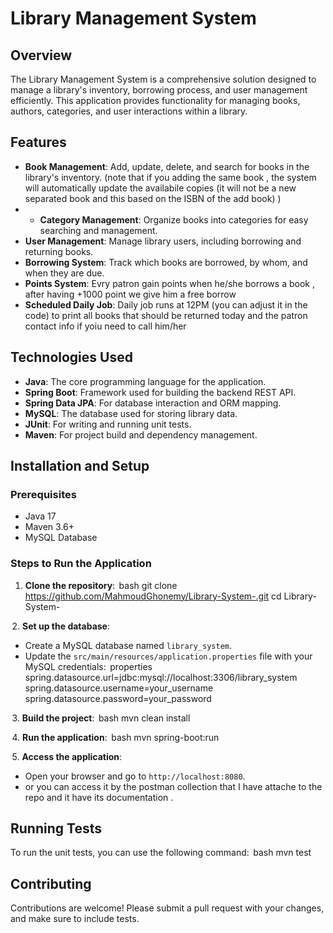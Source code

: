 # Library Management System

## Overview
The Library Management System is a comprehensive solution designed to manage a library's inventory, borrowing process, and user management efficiently. This application provides functionality for managing books, authors, categories, and user interactions within a library.

## Features
- **Book Management**: Add, update, delete, and search for books in the library's inventory. (note that if you adding the same book , the system will automatically update the availabile copies (it will not be a new separated book and this based on the ISBN of the add book) )
- - **Category Management**: Organize books into categories for easy searching and management.
- **User Management**: Manage library users, including borrowing and returning books.
- **Borrowing System**: Track which books are borrowed, by whom, and when they are due.
- **Points System**: Evry patron gain points when he/she borrows a book , after having +1000 point we give him a free borrow
- **Scheduled Daily Job**: Daily job runs at 12PM (you can adjust it in the code) to print all books that should be returned today and the patron contact info if yoiu need to call him/her

## Technologies Used
- **Java**: The core programming language for the application.
- **Spring Boot**: Framework used for building the backend REST API.
- **Spring Data JPA**: For database interaction and ORM mapping.
- **MySQL**: The database used for storing library data.
- **JUnit**: For writing and running unit tests.
- **Maven**: For project build and dependency management.

## Installation and Setup

### Prerequisites
- Java 17
- Maven 3.6+
- MySQL Database

### Steps to Run the Application
1. **Clone the repository**:
    ⁠bash
   git clone https://github.com/MahmoudGhonemy/Library-System-.git
   cd Library-System-
   

⁠ 2. **Set up the database**:
   - Create a MySQL database named `library_system`.
   - Update the `src/main/resources/application.properties` file with your MySQL credentials:
      ⁠properties
     spring.datasource.url=jdbc:mysql://localhost:3306/library_system
     spring.datasource.username=your_username
     spring.datasource.password=your_password
     

⁠ 3. **Build the project**:
    ⁠bash
   mvn clean install
   

⁠ 4. **Run the application**:
    ⁠bash
   mvn spring-boot:run
   

⁠ 5. **Access the application**:
   - Open your browser and go to `http://localhost:8080`.
   - or you can access it by the postman collection that I have attache to the repo and it have its documentation .

## Running Tests
To run the unit tests, you can use the following command:
 ⁠bash
mvn test


## Contributing
Contributions are welcome! Please submit a pull request with your changes, and make sure to include tests.

